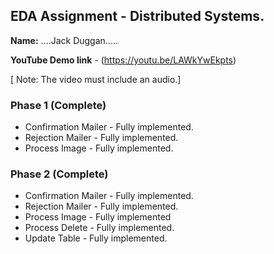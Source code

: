 ## EDA Assignment - Distributed Systems.

__Name:__ ....Jack Duggan.....

__YouTube Demo link__ - (https://youtu.be/LAWkYwEkpts)

[ Note: The video must include an audio.]

### Phase 1 (Complete)

+ Confirmation Mailer - Fully implemented.
+ Rejection Mailer - Fully implemented.
+ Process Image - Fully implemented.

### Phase 2 (Complete)

+ Confirmation Mailer - Fully implemented.
+ Rejection Mailer - Fully implemented.
+ Process Image - Fully implemented
+ Process Delete - Fully implemented.
+ Update Table - Fully implemented.
